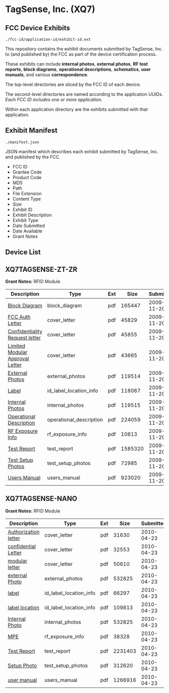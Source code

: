 # TagSense, Inc. (XQ7)
## FCC Device Exhibits

```
./fcc-id/application-id/exhibit-id.ext
```

This repository contains the exhibit documents submitted by TagSense, Inc. to (and published by) the FCC as part of the device certification process.

These exhibits can include **internal photos**, **external photos**, **RF test reports**, **block diagrams**, **operational descriptions**, **schematics**, **user manuals**, and various **correspondence**.

The top-level directories are sliced by the FCC ID of each device.

The second-level directories are named according to the application UUIDs. *Each FCC ID includes one or more application.*

Within each application directory are the exhibits submitted with that application. 

## Exhibit Manifest

```
./manifest.json
```

JSON manifest which describes each exhibit submitted by TagSense, Inc. and published by the FCC.

- FCC ID
- Grantee Code
- Product Code
- MD5
- Path
- File Extension
- Content Type
- Size
- Exhibit ID
- Exhibit Description
- Exhibit Type
- Date Submitted
- Date Available
- Grant Notes

## Device List
## XQ7TAGSENSE-ZT-ZR
**Grant Notes:** RFID Module

| Description | Type | Ext | Size | Submitted | Available |
| ----------- | ---- | --- | ---- | --------- | --------- |
| [Block Diagram](XQ7TAGSENSE-ZT-ZR/a64c9c7c0cb1909f252b6d554f7b6254/1203169.pdf) | block_diagram | pdf | 165447 | 2009-11-20 | 2009-11-20 |
| [FCC Auth Letter](XQ7TAGSENSE-ZT-ZR/a64c9c7c0cb1909f252b6d554f7b6254/1203179.pdf) | cover_letter | pdf | 45829 | 2009-11-20 | 2009-11-20 |
| [Confidentiality Request letter](XQ7TAGSENSE-ZT-ZR/a64c9c7c0cb1909f252b6d554f7b6254/1203180.pdf) | cover_letter | pdf | 45855 | 2009-11-20 | 2009-11-20 |
| [Limited Modular Approval Letter](XQ7TAGSENSE-ZT-ZR/a64c9c7c0cb1909f252b6d554f7b6254/1203181.pdf) | cover_letter | pdf | 43665 | 2009-11-20 | 2009-11-20 |
| [External Photos](XQ7TAGSENSE-ZT-ZR/a64c9c7c0cb1909f252b6d554f7b6254/1203170.pdf) | external_photos | pdf | 119514 | 2009-11-20 | 2009-11-20 |
| [Label](XQ7TAGSENSE-ZT-ZR/a64c9c7c0cb1909f252b6d554f7b6254/1203172.pdf) | id_label_location_info | pdf | 118067 | 2009-11-20 | 2009-11-20 |
| [Internal Photos](XQ7TAGSENSE-ZT-ZR/a64c9c7c0cb1909f252b6d554f7b6254/1203173.pdf) | internal_photos | pdf | 119515 | 2009-11-20 | 2009-11-20 |
| [Operational Description](XQ7TAGSENSE-ZT-ZR/a64c9c7c0cb1909f252b6d554f7b6254/1203174.pdf) | operational_description | pdf | 224059 | 2009-11-20 | 2009-11-20 |
| [RF Exposure Info](XQ7TAGSENSE-ZT-ZR/a64c9c7c0cb1909f252b6d554f7b6254/1203182.pdf) | rf_exposure_info | pdf | 10813 | 2009-11-20 | 2009-11-20 |
| [Test Report](XQ7TAGSENSE-ZT-ZR/a64c9c7c0cb1909f252b6d554f7b6254/1203176.pdf) | test_report | pdf | 1585320 | 2009-11-20 | 2009-11-20 |
| [Test Setup Photos](XQ7TAGSENSE-ZT-ZR/a64c9c7c0cb1909f252b6d554f7b6254/1203177.pdf) | test_setup_photos | pdf | 72985 | 2009-11-20 | 2009-11-20 |
| [Users Manual](XQ7TAGSENSE-ZT-ZR/a64c9c7c0cb1909f252b6d554f7b6254/1203178.pdf) | users_manual | pdf | 923020 | 2009-11-20 | 2009-11-20 |
## XQ7TAGSENSE-NANO
**Grant Notes:** RFID Module

| Description | Type | Ext | Size | Submitted | Available |
| ----------- | ---- | --- | ---- | --------- | --------- |
| [Authorization letter](XQ7TAGSENSE-NANO/bd535690a273f7c833e8e7901c7f136f/1271891.pdf) | cover_letter | pdf | 31630 | 2010-04-23 | 2010-04-23 |
| [confidential Letter](XQ7TAGSENSE-NANO/bd535690a273f7c833e8e7901c7f136f/1271892.pdf) | cover_letter | pdf | 32553 | 2010-04-23 | 2010-04-23 |
| [modular letter](XQ7TAGSENSE-NANO/bd535690a273f7c833e8e7901c7f136f/1271893.pdf) | cover_letter | pdf | 50610 | 2010-04-23 | 2010-04-23 |
| [external Photo](XQ7TAGSENSE-NANO/bd535690a273f7c833e8e7901c7f136f/1271897.pdf) | external_photos | pdf | 532825 | 2010-04-23 | 2010-04-23 |
| [label](XQ7TAGSENSE-NANO/bd535690a273f7c833e8e7901c7f136f/1271898.pdf) | id_label_location_info | pdf | 66297 | 2010-04-23 | 2010-04-23 |
| [label location](XQ7TAGSENSE-NANO/bd535690a273f7c833e8e7901c7f136f/1271899.pdf) | id_label_location_info | pdf | 109813 | 2010-04-23 | 2010-04-23 |
| [Internal Photo](XQ7TAGSENSE-NANO/bd535690a273f7c833e8e7901c7f136f/1271897.pdf) | internal_photos | pdf | 532825 | 2010-04-23 | 2010-04-23 |
| [MPE](XQ7TAGSENSE-NANO/bd535690a273f7c833e8e7901c7f136f/1271901.pdf) | rf_exposure_info | pdf | 38328 | 2010-04-23 | 2010-04-23 |
| [Test Report](XQ7TAGSENSE-NANO/bd535690a273f7c833e8e7901c7f136f/1271902.pdf) | test_report | pdf | 2231403 | 2010-04-23 | 2010-04-23 |
| [Setup Photo](XQ7TAGSENSE-NANO/bd535690a273f7c833e8e7901c7f136f/1271903.pdf) | test_setup_photos | pdf | 312620 | 2010-04-23 | 2010-04-23 |
| [user manual](XQ7TAGSENSE-NANO/bd535690a273f7c833e8e7901c7f136f/1271904.pdf) | users_manual | pdf | 1266916 | 2010-04-23 | 2010-04-23 |
